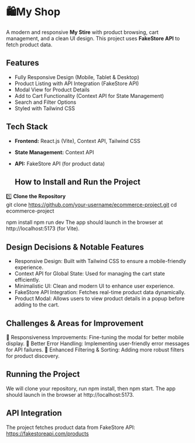 # 🛍My Shop
A modern and responsive **My Stire** with product browsing, cart management, and a clean UI design. This project uses **FakeStore API** to fetch product data.

##  Features

- Fully Responsive Design (Mobile, Tablet & Desktop)  
- Product Listing with API Integration (FakeStore API)  
- Modal View for Product Details  
- Add to Cart Functionality (Context API for State Management)  
- Search and Filter Options  
- Styled with Tailwind CSS  

## Tech Stack

- **Frontend:** React.js (Vite), Context API, Tailwind CSS  
- **State Management:** Context API  
- **API:** FakeStore API (for product data)

  ## How to Install and Run the Project

1️⃣ **Clone the Repository**  
git clone https://github.com/your-username/ecommerce-project.git
cd ecommerce-project

npm install
npm run dev
The app should launch in the browser at http://localhost:5173 (for Vite).

## Design Decisions & Notable Features
- Responsive Design: Built with Tailwind CSS to ensure a mobile-friendly experience.
- Context API for Global State: Used for managing the cart state efficiently.
- Minimalistic UI: Clean and modern UI to enhance user experience.
- FakeStore API Integration: Fetches real-time product data dynamically.
- Product Modal: Allows users to view product details in a popup before adding to the cart.

## Challenges & Areas for Improvement
🔹 Responsiveness Improvements: Fine-tuning the modal for better mobile display.
🔹 Better Error Handling: Implementing user-friendly error messages for API failures.
🔹 Enhanced Filtering & Sorting: Adding more robust filters for product discovery.

## Running the Project
We will clone your repository, run npm install, then npm start.
The app should launch in the browser at http://localhost:5173.

## API Integration
The project fetches product data from FakeStore API:
https://fakestoreapi.com/products
